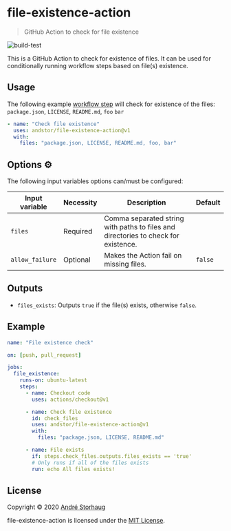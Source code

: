 # file-existence-action

> GitHub Action to check for file existence

![build-test](https://github.com/andstor/file-existence-action/workflows/build/badge.svg)

This is a GitHub Action to check for existence of files. It can be used for conditionally running workflow steps based on file(s) existence. 

## Usage

The following example [workflow step](https://help.github.com/en/actions/configuring-and-managing-workflows/configuring-a-workflow) will check for existence of the files: `package.json`, `LICENSE`, `README.md`, `foo` `bar`

```yml
- name: "Check file existence"
  uses: andstor/file-existence-action@v1
  with:
    files: "package.json, LICENSE, README.md, foo, bar"
```

## Options ⚙️

The following input variables options can/must be configured:

|Input variable|Necessity|Description|Default|
|----|----|----|----|
|`files`|Required|Comma separated string with paths to files and directories to check for existence.||
|`allow_failure`|Optional|Makes the Action fail on missing files.|`false`|

## Outputs
- `files_exists`: Outputs `true` if the file(s) exists, otherwise `false`.

## Example

```yml
name: "File existence check"

on: [push, pull_request]

jobs:
  file_existence:
    runs-on: ubuntu-latest
    steps:
      - name: Checkout code
        uses: actions/checkout@v1

      - name: Check file existence
        id: check_files
        uses: andstor/file-existence-action@v1
        with:
          files: "package.json, LICENSE, README.md"

      - name: File exists
        if: steps.check_files.outputs.files_exists == 'true'
        # Only runs if all of the files exists
        run: echo All files exists!
```

## License

Copyright © 2020 [André Storhaug](https://github.com/andstor)

file-existence-action is licensed under the [MIT License](https://github.com/andstor/file-existence-ation/blob/master/LICENSE).
